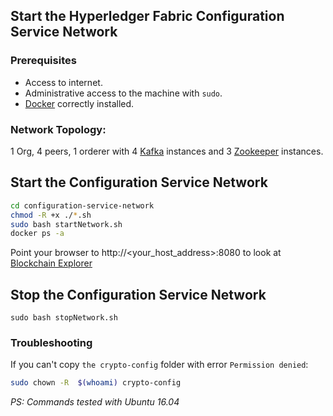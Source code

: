 ## Start the Hyperledger Fabric Configuration Service Network
### Prerequisites
* Access to internet.
* Administrative access to the machine with `sudo`.
* [Docker](https://www.digitalocean.com/community/tutorials/how-to-install-and-use-docker-on-ubuntu-16-04) correctly installed.
### Network Topology:
1 Org, 4 peers, 1 orderer with 4 [Kafka](https://kafka.apache.org/) instances and 3 [Zookeeper](https://zookeeper.apache.org/) instances.
## Start the Configuration Service Network
```bash
cd configuration-service-network
chmod -R +x ./*.sh
sudo bash startNetwork.sh
docker ps -a
```
Point your browser to http://<your_host_address>:8080 to look at [Blockchain Explorer](https://github.com/hyperledger/blockchain-explorer)

## Stop the Configuration Service Network
`sudo bash stopNetwork.sh`


### Troubleshooting
If you can't copy `the crypto-config` folder with error `Permission denied`:
```bash
sudo chown -R  $(whoami) crypto-config
```

*PS: Commands tested with Ubuntu 16.04*
